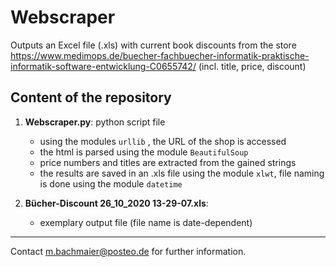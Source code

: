 # Webscraper
Outputs an Excel file (.xls) with current book discounts from the store https://www.medimops.de/buecher-fachbuecher-informatik-praktische-informatik-software-entwicklung-C0655742/ (incl. title, price, discount)

## Content of the repository

1. __Webscraper.py__: python script file 
    * using the modules `urllib` , the URL of the shop is accessed
    * the html is parsed using the module `BeautifulSoup`
    * price numbers and titles are extracted from the gained strings
    * the results are saved in an .xls file using the module `xlwt`, file naming is done using the module `datetime`
         
  
  
2. __Bücher-Discount   26_10_2020 13-29-07.xls__:  
    * exemplary output file (file name is date-dependent)
            
        
***


Contact m.bachmaier@posteo.de for further information.  
